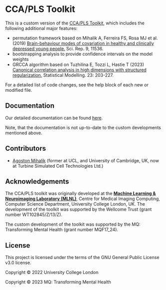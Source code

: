 # CCA/PLS Toolkit

This is a custom version of the [CCA/PLS Toolkit](https://github.com/anaston/cca_pls_toolkit), which includes the following additional major features:

- permutation framework based on Mihalik A, Ferreira FS, Rosa MJ et al. (2019) [Brain-behaviour modes of covariation in healthy and clinically depressed young people.](https://doi.org/10.1038/s41598-019-47277-3) Sci. Rep. 9, 11536.
- bootstrapping analysis to provide confidence intervals on the model weights
- GRCCA algorithm based on Tuzhilina E, Tozzi L, Hastie T (2023) [Canonical correlation analysis in high dimensions with structured regularization.](https://doi.org/10.1177/1471082X211041033) Statistical Modelling. 23: 203-227.

For a detailed list of code changes, see the help block of each new or modified file.

## Documentation

Our detailed documentation can be found [here](https://MLNL.github.io/cca_pls_toolkit).

Note, that the documentation is not up-to-date to the custom developments mentioned above.

## Contributors

- [Agoston Mihalik](https://github.com/anaston) (former at UCL, and University of Cambridge, UK, now at Turbine Simulated Cell Technologies Ltd.)

## Acknowledgements

The CCA/PLS toolkit was originally developed at the [__Machine Learning & Neuroimaging Laboratory (MLNL)__](http://www.mlnl.cs.ucl.ac.uk), Centre for Medical Imaging Computing, Computer Science Department, University College London, UK. The development of the toolkit was supported by the Wellcome Trust (grant number WT102845/Z/13/Z).

The custom development of the toolkit was supported by the MQ: Transforming Mental Health (grant number MQF17_24).

## License

This project is licensed under the terms of the GNU General Public License v3.0 license.

Copyright © 2022 University College London

Copyright © 2023 MQ: Transforming Mental Health

